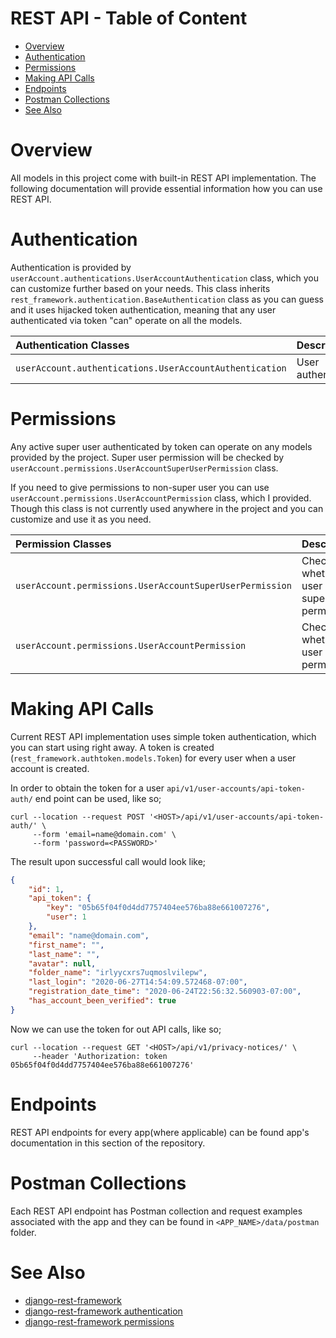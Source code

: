 # REST API - Table of Content

- [Overview](#overview)
- [Authentication](#authentication)
- [Permissions](#permissions)
- [Making API Calls](#making-api-calls)
- [Endpoints](#endpoints)
- [Postman Collections](#postman-collections)
- [See Also](#see-also)


# Overview

All models in this project come with built-in REST API implementation. The following documentation will provide essential
information how you can use REST API.


# Authentication

Authentication is provided by `userAccount.authentications.UserAccountAuthentication` class, which you can customize 
further based on your needs. This class inherits `rest_framework.authentication.BaseAuthentication` class as you can
guess and it uses hijacked token authentication, meaning that any user authenticated via token "can" operate on all the
models. 

| Authentication Classes                                    | Description                       |
| :-------------------------------------------------------- | :-------------------------------- |
| `userAccount.authentications.UserAccountAuthentication`   | User authentication               |


# Permissions

Any active super user authenticated by token can operate on any models provided by the project. Super user permission
will be checked by `userAccount.permissions.UserAccountSuperUserPermission` class. 

If you need to give permissions to non-super user you can use `userAccount.permissions.UserAccountPermission` class,
which I provided. Though this class is not currently used anywhere in the project and you can customize and use it as
you need.  

| Permission Classes                                        | Description                                       |
| :-------------------------------------------------------- | :------------------------------------------------ |
| `userAccount.permissions.UserAccountSuperUserPermission`  | Checks whether user has super user permission     |
| `userAccount.permissions.UserAccountPermission`           | Checks whether user has permission                |


# Making API Calls

Current REST API implementation uses simple token authentication, which you can start using right away. A token is
created (`rest_framework.authtoken.models.Token`) for every user when a user account is created.

In order to obtain the token for a user `api/v1/user-accounts/api-token-auth/` end point can be used, like so;

```shell script
curl --location --request POST '<HOST>/api/v1/user-accounts/api-token-auth/' \
     --form 'email=name@domain.com' \
     --form 'password=<PASSWORD>'
```

The result upon successful call would look like;

```json
{
    "id": 1,
    "api_token": {
        "key": "05b65f04f0d4dd7757404ee576ba88e661007276",
        "user": 1
    },
    "email": "name@domain.com",
    "first_name": "",
    "last_name": "",
    "avatar": null,
    "folder_name": "irlyycxrs7uqmoslvilepw",
    "last_login": "2020-06-27T14:54:09.572468-07:00",
    "registration_date_time": "2020-06-24T22:56:32.560903-07:00",
    "has_account_been_verified": true
}
```

Now we can use the token for out API calls, like so;

```shell script
curl --location --request GET '<HOST>/api/v1/privacy-notices/' \
     --header 'Authorization: token 05b65f04f0d4dd7757404ee576ba88e661007276'
```


# Endpoints

REST API endpoints for every app(where applicable) can be found app's documentation in this section of the repository.


# Postman Collections

Each REST API endpoint has Postman collection and request examples associated with the app and they can be found in
`<APP_NAME>/data/postman` folder.


# See Also
- [django-rest-framework](https://www.django-rest-framework.org/)
- [django-rest-framework authentication](https://www.django-rest-framework.org/api-guide/authentication/)
- [django-rest-framework permissions](https://www.django-rest-framework.org/api-guide/permissions/)




